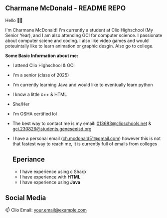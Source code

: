 ## Charmane McDonald - README REPO


Hello 👋😃

I'm Charmane McDonald! I'm currently a student at Clio Highschool (My Senior Year), and I am also attending GCI for computer science. I passionate about computer sciene and coding. 
I also like video games and would poteuintally like to learn animation or graphic desgin. Also go to college. 
 
__Some Basic Information about me:__

- I attend Clio Highschool & GCI
- I'm a senior (class of 2025)
- I'm currently learning Java and would like to eventually learn python
- I know a little c++ & HTML
- She/Her
- I'm OSHA certified lol
- The best way to contact me is my email: 013683@clioschools.net & gci.230826@students.geneseeisd.org
- I have a personal email (ch.mcdonald51@gmail.com) however this is not that fastest way to reach me, it is currently full of emails from colleges

  ## Eperiance

  - I have experience using c Sharp
  - I have experience with __HTML__
  - I have experience using __Java__

## Social Media

<p align='center'> 

   📫 Clio Email: <a href='mailto:01368@clioschools.net'>your.email@example.com</a> 

</p> 


<!--
**05charmane/05charmane** is a ✨ _special_ ✨ repository because its `README.md` (this file) appears on your GitHub profile.
-->
